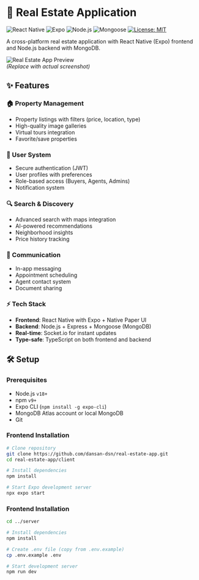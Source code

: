 # 🏡 Real Estate Application

![React Native](https://img.shields.io/badge/React_Native-0.72-blue?logo=react)
![Expo](https://img.shields.io/badge/Expo-48-000020?logo=expo)
![Node.js](https://img.shields.io/badge/Node.js-18+-339933?logo=nodedotjs)
![Mongoose](https://img.shields.io/badge/Mongoose-7.0-880000?logo=mongodb)
[![License: MIT](https://img.shields.io/badge/License-MIT-yellow.svg)](LICENSE)

A cross-platform real estate application with React Native (Expo) frontend and Node.js backend with MongoDB.

![Real Estate App Preview](https://via.placeholder.com/800x400/2D3748/FFFFFF?text=Real+Estate+App+Preview)  
*(Replace with actual screenshot)*

## ✨ Features

### 🏠 Property Management
- Property listings with filters (price, location, type)
- High-quality image galleries
- Virtual tours integration
- Favorite/save properties

### 👤 User System
- Secure authentication (JWT)
- User profiles with preferences
- Role-based access (Buyers, Agents, Admins)
- Notification system

### 🔍 Search & Discovery
- Advanced search with maps integration
- AI-powered recommendations
- Neighborhood insights
- Price history tracking

### 💬 Communication
- In-app messaging
- Appointment scheduling
- Agent contact system
- Document sharing

### ⚡ Tech Stack
- **Frontend**: React Native with Expo + Native Paper UI
- **Backend**: Node.js + Express + Mongoose (MongoDB)
- **Real-time**: Socket.io for instant updates
- **Type-safe**: TypeScript on both frontend and backend

## 🛠️ Setup

### Prerequisites
- Node.js `v18+`
- npm `v9+`
- Expo CLI (`npm install -g expo-cli`)
- MongoDB Atlas account or local MongoDB
- Git

### Frontend Installation
```bash
# Clone repository
git clone https://github.com/dansan-dsn/real-estate-app.git
cd real-estate-app/client

# Install dependencies
npm install

# Start Expo development server
npx expo start
```

### Frontend Installation
```bash
cd ../server

# Install dependencies
npm install

# Create .env file (copy from .env.example)
cp .env.example .env

# Start development server
npm run dev
